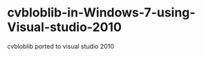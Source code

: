 cvbloblib-in-Windows-7-using-Visual-studio-2010
===============================================

cvbloblib ported to visual studio 2010